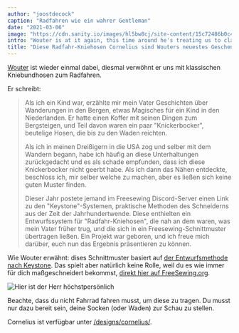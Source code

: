 ```yaml
---
author: "joostdecock"
caption: "Radfahren wie ein wahrer Gentleman"
date: "2021-03-06"
image: "https://cdn.sanity.io/images/hl5bw8cj/site-content/15c72486b0c48905f9f4a916a32caa058f1b0f8a-997x857.jpg"
intro: "Wouter is at it again, this time around he's treating us to classic cycling breeches."
title: "Diese Radfahr-Kniehosen Cornelius sind Wouters neuestes Geschenk an uns alle"
---
```



[Wouter](https://www.instagram.com/wouter.vdub/) ist wieder einmal dabei, diesmal verwöhnt er uns mit klassischen Kniebundhosen zum Radfahren.

Er schreibt:

> Als ich ein Kind war, erzählte mir mein Vater Geschichten über Wanderungen in den Bergen, etwas Magisches für ein Kind in den Niederlanden. Er hatte einen Koffer mit seinen Dingen zum Bergsteigen, und Teil davon waren ein paar "Knickerbocker", beutelige Hosen, die bis zu den Waden reichten. 
> 
> Als ich in meinen Dreißigern in die USA zog und selber mit dem Wandern begann, habe ich häufig an diese Unterhaltungen zurückgedacht und es als schade empfunden, dass ich diese Knickerbocker nicht geerbt habe. Als ich dann das Nähen entdeckte, beschloss ich, mir selber welche zu machen, aber es ließen sich keine guten Muster finden. 
> 
> Dieser Jahr postete jemand im Freesewing Discord-Server einen Link zu den "Keystone"-Systemen, praktische Methoden des Schneiderns aus der Zeit der Jahrhundertwende. Diese enthielten ein Entwurfssystem für "Radfahr-Kniehosen", die nah an dem waren, was mein Vater früher trug, und die sich in ein Freesewing-Schnittmuster übertragen ließen. Ein Projekt war geboren, und ich freue mich darüber, euch nun das Ergebnis präsentieren zu können.

Wie Wouter erwähnt: dises Schnittmuster basiert auf [der Entwurfsmethode nach Keystone](https://archive.org/details/keystonesystemsc00heck/page/n5/mode/2up). Das spielt aber natürlich keine Rolle, weil du es wie immer für dich maßgeschneidert bekommst, [direkt hier auf FreeSewing.org](/designs/cornelius/).

![Hier ist der Herr höchstpersönlich](https://posts.freesewing.org/uploads/wouter_9fbc821146.jpg)

Beachte, dass du nicht Fahrrad fahren musst, um diese zu tragen. Du musst nur dazu bereit sein, deine Socken (oder Waden) zur Schau zu stellen.

Cornelius ist verfügbar unter [/designs/cornelius/](/designs/cornelius/).


